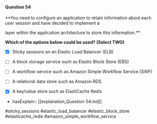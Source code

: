 #### Question  54


**You need to configure an application to retain information about each user session and have decided to implement a

layer within the application architecture to store this information.**


**Which of the options below could be used? (Select TWO)**


- [x] Sticky sessions on an Elastic Load Balancer (ELB)


- [ ] A block storage service such as Elastic Block Store (EBS)


- [ ] A workflow service such as Amazon Simple Workflow Service (SWF)


- [ ] A relational data store such as Amazon RDS


- [x] A key/value store such as ElastiCache Redis



- hasExplain:: [[explanation_Question  54.md]]

#sticky_sessions #elastic_load_balancer #elastic_block_store #elasticache_redis #amazon_simple_workflow_service 